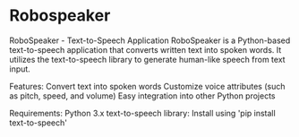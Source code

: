 # Robospeaker
RoboSpeaker - Text-to-Speech Application
RoboSpeaker is a Python-based text-to-speech application that converts written text into spoken words. 
It utilizes the text-to-speech library to generate human-like speech from text input.

Features:
Convert text into spoken words
Customize voice attributes (such as pitch, speed, and volume)
Easy integration into other Python projects

Requirements:
Python 3.x
text-to-speech library: Install using 'pip install text-to-speech'
